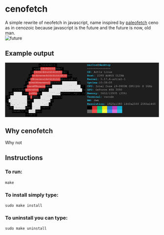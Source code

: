 # cenofetch
A simple rewrite of neofetch in javascript, name inspired by [paleofetch](https://github.com/ss7m/paleofetch)
ceno as in cenozoic because javascript is the future and the future is now, old man.<br />
![future](https://c.tenor.com/pljAqxYDG0cAAAAC/future-squidward.gif)

## Example output
![example output](example.png)

## Why cenofetch
Why not

## Instructions

### To run:
```
make
```
### To install simply type:
```
sudo make install
```
### To uninstall you can type:
```
sudo make uninstall
```